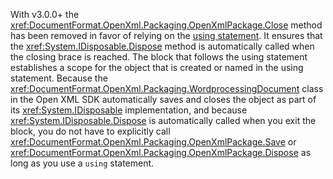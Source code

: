 With v3.0.0+ the <xref:DocumentFormat.OpenXml.Packaging.OpenXmlPackage.Close> method
has been removed in favor of relying on the [using statement](/dotnet/csharp/language-reference/statements/using).
It ensures that the <xref:System.IDisposable.Dispose> method is automatically called
when the closing brace is reached. The block that follows the using
statement establishes a scope for the object that is created or named in
the using statement. Because the <xref:DocumentFormat.OpenXml.Packaging.WordprocessingDocument> class in the Open XML SDK
automatically saves and closes the object as part of its <xref:System.IDisposable> implementation, and because
<xref:System.IDisposable.Dispose> is automatically called when you
exit the block, you do not have to explicitly call <xref:DocumentFormat.OpenXml.Packaging.OpenXmlPackage.Save> or
<xref:DocumentFormat.OpenXml.Packaging.OpenXmlPackage.Dispose> as long as you use a `using` statement.
